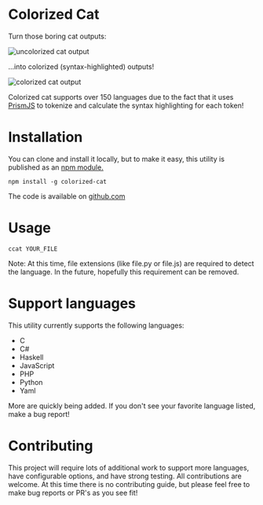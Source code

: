 # Colorized Cat
Turn those boring cat outputs:

![uncolorized cat output](https://i.imgur.com/KxVeSKd.png)

...into colorized (syntax-highlighted) outputs!

![colorized cat output](https://i.imgur.com/8OkhNlK.png)

Colorized cat supports over 150 languages due to the fact that it uses [PrismJS](https://github.com/PrismJS/prism) to tokenize and calculate the syntax highlighting for each token!


# Installation
You can clone and install it locally, but to make it easy, this utility is published as an [npm module.](https://www.npmjs.com/package/colorized-cat)

`npm install -g colorized-cat`

The code is available on [github.com](https://github.com/Shivang44/colorized-cat)

# Usage
`ccat YOUR_FILE`

Note: At this time, file extensions (like file.py or file.js) are required to detect the language. In the future, hopefully this requirement can be removed.

# Support languages

This utility currently supports the following languages:

- C
- C#
- Haskell
- JavaScript
- PHP
- Python
- Yaml

More are quickly being added. If you don't see your favorite language listed, make a bug report!

# Contributing 

This project will require lots of additional work to support more languages, have configurable options, and have strong testing. All contributions are welcome. At this time there is no contributing guide, but please feel free to make bug reports or PR's as you see fit!
